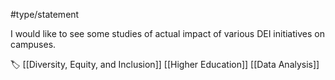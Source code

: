#type/statement 

I would like to see some studies of actual impact of various DEI initiatives on campuses.

🏷 [[Diversity, Equity, and Inclusion]] [[Higher Education]] [[Data Analysis]]